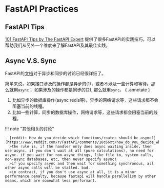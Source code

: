 # FastAPI Practices

## FastAPI Tips
[101 FastAPI Tips by The FastAPI Expert](https://github.com/Kludex/fastapi-tips)
提供了很多FastAPI的实践技巧，可以帮助我们从另外一个维度来了解FastAPI及其最佳实践。

## Async V.S. Sync
FastAPI的[文档](https://fastapi.tiangolo.com/async)对于异步和同步的讨论已经很详细了。

简单来说，如果接口涉及的操作都是异步的(1)，或者不涉及一些计算和等待，那么就用`async`；
如果涉及的操作都是同步的(2), 那么就用`sync`。
{ .annotate }

1. 比如异步的数据库操作(async redis等)，异步的网络请求等，这些请求都不会阻塞当前的线程。
2. 比如一些计算，同步的数据库操作，网络请求等，这些请求都会阻塞当前的线程。


!!! note "其他相关的讨论"

    - [reddit: How do you decide which functions/routes should be async?](https://www.reddit.com/r/FastAPI/comments/18c66xt/how_do_you_decide_which_functionsroutes_should_be/)
      >the rule is, if the handler only does async waiting inside, then use async. if you don't wait at all (pure calculations), no need for async. if you wait for non-async things, like file io, system calls, non-async databases, etc, then never specify async!
      >if you specify async and then wait for something synchronous, all other async calls will be stalled. bad.
      >in contrast, if you don't use async at all, it is a minor performance penalty, because fastapi will handle parallelism by other means, which are somewhat less performant.
